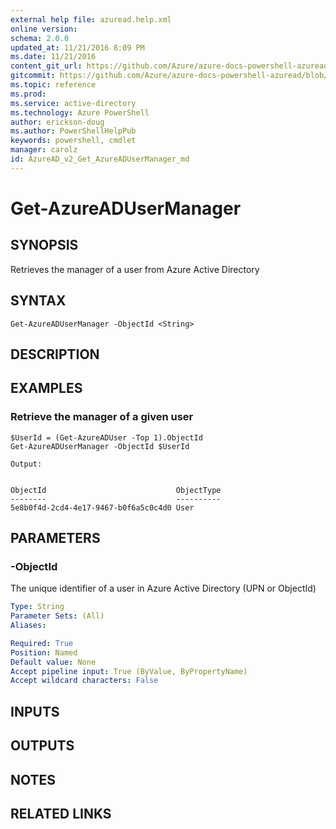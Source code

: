 ```yaml
---
external help file: azuread.help.xml
online version: 
schema: 2.0.0
updated_at: 11/21/2016 8:09 PM
ms.date: 11/21/2016
content_git_url: https://github.com/Azure/azure-docs-powershell-azuread/blob/master/Azure%20AD%20Cmdlets/AzureAD/v2/Get-AzureADUserManager.md
gitcommit: https://github.com/Azure/azure-docs-powershell-azuread/blob/e79870303c4a5b18f88c61a5fe206bd45af8c480/Azure%20AD%20Cmdlets/AzureAD/v2/Get-AzureADUserManager.md
ms.topic: reference
ms.prod: 
ms.service: active-directory
ms.technology: Azure PowerShell
author: erickson-doug
ms.author: PowerShellHelpPub
keywords: powershell, cmdlet
manager: carolz
id: AzureAD_v2_Get_AzureADUserManager_md
---
```


# Get-AzureADUserManager

## SYNOPSIS
Retrieves the manager of a user from Azure Active Directory

## SYNTAX

```
Get-AzureADUserManager -ObjectId <String>
```

## DESCRIPTION

## EXAMPLES

### Retrieve the manager of a given user
```
$UserId = (Get-AzureADUser -Top 1).ObjectId
Get-AzureADUserManager -ObjectId $UserId

Output:


ObjectId                             ObjectType 
--------                             ---------- 
5e8b0f4d-2cd4-4e17-9467-b0f6a5c0c4d0 User
```

## PARAMETERS

### -ObjectId
The unique identifier of a user in Azure Active Directory (UPN or ObjectId)

```yaml
Type: String
Parameter Sets: (All)
Aliases: 

Required: True
Position: Named
Default value: None
Accept pipeline input: True (ByValue, ByPropertyName)
Accept wildcard characters: False
```

## INPUTS

## OUTPUTS

## NOTES

## RELATED LINKS

